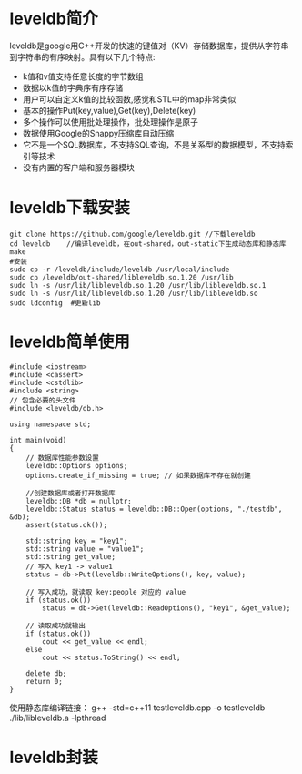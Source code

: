 # leveldb简介
leveldb是google用C++开发的快速的键值对（KV）存储数据库，提供从字符串到字符串的有序映射。具有以下几个特点:     

- k值和v值支持任意长度的字节数组
- 数据以k值的字典序有序存储
- 用户可以自定义k值的比较函数,感觉和STL中的map非常类似
- 基本的操作Put(key,value),Get(key),Delete(key)
- 多个操作可以使用批处理操作，批处理操作是原子
- 数据使用Google的Snappy压缩库自动压缩
- 它不是一个SQL数据库，不支持SQL查询，不是关系型的数据模型，不支持索引等技术
- 没有内置的客户端和服务器模块

# leveldb下载安装
	git clone https://github.com/google/leveldb.git //下载leveldb
	cd leveldb    //编译leveldb，在out-shared，out-static下生成动态库和静态库
	make
	#安装
	sudo cp -r /leveldb/include/leveldb /usr/local/include
	sudo cp /leveldb/out-shared/libleveldb.so.1.20 /usr/lib
    sudo ln -s /usr/lib/libleveldb.so.1.20 /usr/lib/libleveldb.so.1
    sudo ln -s /usr/lib/libleveldb.so.1.20 /usr/lib/libleveldb.so
    sudo ldconfig  #更新lib

# leveldb简单使用	
	#include <iostream>
	#include <cassert>
	#include <cstdlib>
	#include <string>
	// 包含必要的头文件
	#include <leveldb/db.h>

	using namespace std;

	int main(void)
	{
	    // 数据库性能参数设置
	    leveldb::Options options;
	    options.create_if_missing = true; // 如果数据库不存在就创建
	
	    //创建数据库或者打开数据库
	    leveldb::DB *db = nullptr;
	    leveldb::Status status = leveldb::DB::Open(options, "./testdb", &db);
	    assert(status.ok());
	
	    std::string key = "key1";
	    std::string value = "value1";
	    std::string get_value;
	    // 写入 key1 -> value1
	    status = db->Put(leveldb::WriteOptions(), key, value);
	
	    // 写入成功，就读取 key:people 对应的 value
	    if (status.ok())
	        status = db->Get(leveldb::ReadOptions(), "key1", &get_value);
	
	    // 读取成功就输出
	    if (status.ok())
	        cout << get_value << endl;
	    else
	        cout << status.ToString() << endl;
	
	    delete db;
	    return 0;
	}

使用静态库编译链接：
	g++ -std=c++11 testleveldb.cpp -o testleveldb ./lib/libleveldb.a -lpthread
# leveldb封装